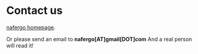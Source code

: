 # Contact us

[nafergo homepage](http://nafergo.github.io/). 

Or please send an email to **nafergo[AT]gmail[DOT]com** And a real person will read it!

